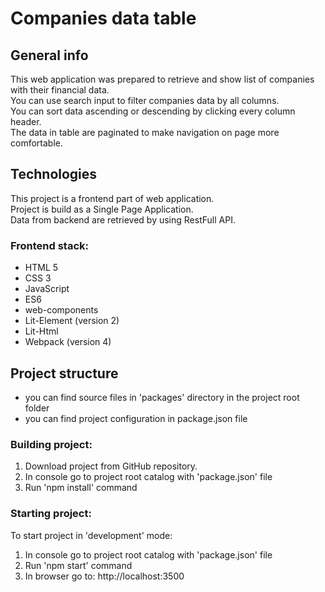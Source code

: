 # Companies data table

## General info
This web application was prepared to retrieve and show list of companies with their financial data. <br>
You can use search input to filter companies data by all columns.<br>
You can sort data ascending or descending by clicking every column header.<br>
The data in table are paginated to make navigation on page more comfortable.

## Technologies
This project is a frontend part of web application.<br/>
 Project is build as a Single Page Application.<br/>
 Data from backend are retrieved by using RestFull API.

### Frontend stack:
- HTML 5
- CSS 3
- JavaScript
- ES6
- web-components
- Lit-Element (version 2)
- Lit-Html
- Webpack (version 4)

## Project structure
- you can find source files in 'packages' directory in the project root folder
- you can find project configuration in package.json file

### Building project:
1. Download project from GitHub repository.
2. In console go to project root catalog with 'package.json' file
3. Run 'npm install' command

### Starting project:
To start project in 'development' mode:
1. In console go to project root catalog with 'package.json' file
2. Run 'npm start' command
3. In browser go to: http://localhost:3500 



